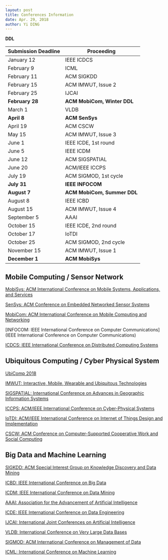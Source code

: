 ```yaml
---
layout: post
title: Conferences Information
date: Apr. 29, 2018
author: Yi DING
---
```


**DDL**

| Submission Deadline | Proceeding                  |
| ------------------- | --------------------------- |
| January 12          | IEEE ICDCS                  |
| February 9          | ICML                        |
| February 11         | ACM SIGKDD                  |
| February 15         | ACM IMWUT, Issue 2          |
| February 25         | IJCAI                       |
| **February 28**     | **ACM MobiCom, Winter DDL** |
| March 1             | VLDB                        |
| **April 8**         | **ACM SenSys**              |
| April 19            | ACM CSCW                    |
| May 15              | ACM IMWUT, Issue 3          |
| June 1              | IEEE ICDE, 1st round        |
| June 5              | IEEE ICDM                   |
| June 12             | ACM SIGSPATIAL              |
| June 20             | ACM/IEEE ICCPS              |
| July 19             | ACM SIGMOD, 1st cycle       |
| **July 31**         | **IEEE INFOCOM**            |
| **August 7**        | **ACM MobiCom, Summer DDL** |
| August 8            | IEEE ICBD                   |
| August 15           | ACM IMWUT, Issue 4          |
| September 5         | AAAI                        |
| October 15          | IEEE ICDE, 2nd round        |
| October 17          | IoTDI                       |
| October 25          | ACM SIGMOD, 2nd cycle       |
| November 15         | ACM IMWUT, Issue 1          |
| **December 1**      | **ACM MobiSys**             |



## Mobile Computing / Sensor Network

[MobiSys: ACM International Conference on Mobile Systems, Applications, and Services](https://www.sigmobile.org/mobisys/2018/)

[SenSys: ACM Conference on Embedded Networked Sensor Systems](http://sensys.acm.org/2018/)

[MobiCom: ACM International Conference on Mobile Computing and Networking](https://www.sigmobile.org/mobicom/submission.html)

[INFOCOM: IEEE International Conference on Computer Communications](IEEE International Conference on Computer Communications)

[ICDCS: IEEE International Conference on Distributed Computing Systems](http://theory.utdallas.edu/ICDCS2019/)



## Ubiquitous Computing / Cyber Physical System

[UbiComp 2018](http://ubicomp.org/ubicomp2018/cfps/papers.html)

[IMWUT: Interactive, Mobile, Wearable and Ubiquitous Technologies](https://imwut.acm.org/)

[SIGSPATIAL: International Conference on Advances in Geographic Information Systems](http://sigspatial2018.sigspatial.org/cfp/)

[ICCPS: ACM/IEEE International Conference on Cyber-Physical Systems](http://iccps.acm.org/)

[IoTDI: ACM/IEEE International Conference on Internet of Things Design and Implementation](http://conferences.computer.org/iotDI/2019/)

[CSCW: ACM Conference on Computer-Supported Cooperative Work and Social Computing](http://cscw.acm.org/)



## Big Data and Machine Learning 

[SIGKDD: ACM Special Interest Group on Knowledge Discovery and Data Mining](http://www.kdd.org/)

[ICBD: IEEE International Conference on Big Data](http://cci.drexel.edu/bigdata/bigdata2018/CallPapers.html)

[ICDM: IEEE International Conference on Data Mining](http://icdm2018.org/calls/call-for-papers/)

[AAAI: Association for the Advancement of Artificial Intelligence](https://aaai.org/Conferences/AAAI-19/aaai19call/)

[ICDE:  IEEE International Conference on Data Engineering](http://conferences.cis.umac.mo/icde2019/?page_id=43)

[IJCAI: International Joint Conferences on Artificial Intelligence](https://ijcai.org/)

[VLDB: International Conference on Very Large Data Bases](https://www.vldb.org/2019/)

[SIGMOD: ACM International Conference on Management of Data](http://sigmod2019.org/sigmodcfp)

[ICML: International Conference on Machine Learning](https://icml.cc/)



